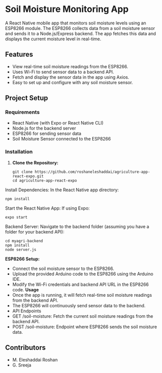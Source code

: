 # Soil Moisture Monitoring App

A React Native mobile app that monitors soil moisture levels using an ESP8266 module. The ESP8266 collects data from a soil moisture sensor and sends it to a Node.js/Express backend. The app fetches this data and displays the current moisture level in real-time.

## Features

- View real-time soil moisture readings from the ESP8266.
- Uses Wi-Fi to send sensor data to a backend API.
- Fetch and display the sensor data in the app using Axios.
- Easy to set up and configure with any soil moisture sensor.

## Project Setup

### Requirements

- React Native (with Expo or React Native CLI)
- Node.js for the backend server
- ESP8266 for sending sensor data
- Soil Moisture Sensor connected to the ESP8266

### Installation

1. **Clone the Repository:**
   ```
   git clone https://github.com/roshaneleshaddai/agriculture-app-react-expo.git
   cd agriculture-app-react-expo
   ```
Install Dependencies: In the React Native app directory:
```
npm install
```
Start the React Native App: If using Expo:
```
expo start
```
Backend Server: Navigate to the backend folder (assuming you have a folder for your backend API):
```
cd myagri-backend
npm install
node server.js
```
**ESP8266 Setup:**
- Connect the soil moisture sensor to the ESP8266.
- Upload the provided Arduino code to the ESP8266 using the Arduino IDE.
- Modify the Wi-Fi credentials and backend API URL in the ESP8266 code.
**Usage**
- Once the app is running, it will fetch real-time soil moisture readings from the backend API.
- The ESP8266 will continuously send sensor data to the backend.
- API Endpoints
- GET /soil-moisture: Fetch the current soil moisture readings from the backend API.
- POST /soil-moisture: Endpoint where ESP8266 sends the soil moisture data.
## Contributors
- M. Eleshaddai Roshan
- G. Sreeja
